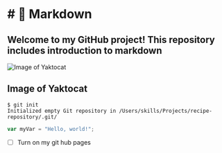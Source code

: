  <h1># 🚀 Markdown</h1>
<h2>Welcome to my GitHub project! This repository includes introduction to markdown</h2>

![Image of Yaktocat](https://octodex.github.com/images/yaktocat.png)
<h2>Image of Yaktocat</h2>

```
$ git init
Initialized empty Git repository in /Users/skills/Projects/recipe-repository/.git/
```
``` javascript
var myVar = "Hello, world!";
```

- [ ] Turn on my git hub pages



